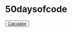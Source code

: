 # 50daysofcode

  
  <Button><a href="https://narayanan-naveen.github.io/Calculator/" target="_blank" >Calculator</a></Button>

